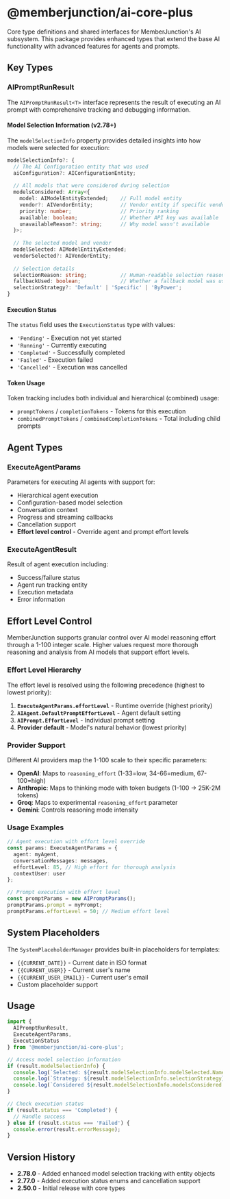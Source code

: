# @memberjunction/ai-core-plus

Core type definitions and shared interfaces for MemberJunction's AI subsystem. This package provides enhanced types that extend the base AI functionality with advanced features for agents and prompts.

## Key Types

### AIPromptRunResult

The `AIPromptRunResult<T>` interface represents the result of executing an AI prompt with comprehensive tracking and debugging information.

#### Model Selection Information (v2.78+)

The `modelSelectionInfo` property provides detailed insights into how models were selected for execution:

```typescript
modelSelectionInfo?: {
  // The AI Configuration entity that was used
  aiConfiguration?: AIConfigurationEntity;
  
  // All models that were considered during selection
  modelsConsidered: Array<{
    model: AIModelEntityExtended;    // Full model entity
    vendor?: AIVendorEntity;         // Vendor entity if specific vendor was used
    priority: number;                // Priority ranking
    available: boolean;              // Whether API key was available
    unavailableReason?: string;      // Why model wasn't available
  }>;
  
  // The selected model and vendor
  modelSelected: AIModelEntityExtended;
  vendorSelected?: AIVendorEntity;
  
  // Selection details
  selectionReason: string;           // Human-readable selection reason
  fallbackUsed: boolean;             // Whether a fallback model was used
  selectionStrategy?: 'Default' | 'Specific' | 'ByPower';
}
```

#### Execution Status

The `status` field uses the `ExecutionStatus` type with values:
- `'Pending'` - Execution not yet started
- `'Running'` - Currently executing
- `'Completed'` - Successfully completed
- `'Failed'` - Execution failed
- `'Cancelled'` - Execution was cancelled

#### Token Usage

Token tracking includes both individual and hierarchical (combined) usage:
- `promptTokens` / `completionTokens` - Tokens for this execution
- `combinedPromptTokens` / `combinedCompletionTokens` - Total including child prompts

## Agent Types

### ExecuteAgentParams

Parameters for executing AI agents with support for:
- Hierarchical agent execution
- Configuration-based model selection
- Conversation context
- Progress and streaming callbacks
- Cancellation support
- **Effort level control** - Override agent and prompt effort levels

### ExecuteAgentResult

Result of agent execution including:
- Success/failure status
- Agent run tracking entity
- Execution metadata
- Error information

## Effort Level Control

MemberJunction supports granular control over AI model reasoning effort through a 1-100 integer scale. Higher values request more thorough reasoning and analysis from AI models that support effort levels.

### Effort Level Hierarchy

The effort level is resolved using the following precedence (highest to lowest priority):

1. **`ExecuteAgentParams.effortLevel`** - Runtime override (highest priority)
2. **`AIAgent.DefaultPromptEffortLevel`** - Agent default setting
3. **`AIPrompt.EffortLevel`** - Individual prompt setting
4. **Provider default** - Model's natural behavior (lowest priority)

### Provider Support

Different AI providers map the 1-100 scale to their specific parameters:

- **OpenAI**: Maps to `reasoning_effort` (1-33=low, 34-66=medium, 67-100=high)
- **Anthropic**: Maps to thinking mode with token budgets (1-100 → 25K-2M tokens)
- **Groq**: Maps to experimental `reasoning_effort` parameter
- **Gemini**: Controls reasoning mode intensity

### Usage Examples

```typescript
// Agent execution with effort level override
const params: ExecuteAgentParams = {
  agent: myAgent,
  conversationMessages: messages,
  effortLevel: 85, // High effort for thorough analysis
  contextUser: user
};

// Prompt execution with effort level
const promptParams = new AIPromptParams();
promptParams.prompt = myPrompt;
promptParams.effortLevel = 50; // Medium effort level
```

## System Placeholders

The `SystemPlaceholderManager` provides built-in placeholders for templates:
- `{{CURRENT_DATE}}` - Current date in ISO format
- `{{CURRENT_USER}}` - Current user's name
- `{{CURRENT_USER_EMAIL}}` - Current user's email
- Custom placeholder support

## Usage

```typescript
import { 
  AIPromptRunResult, 
  ExecuteAgentParams,
  ExecutionStatus 
} from '@memberjunction/ai-core-plus';

// Access model selection information
if (result.modelSelectionInfo) {
  console.log(`Selected: ${result.modelSelectionInfo.modelSelected.Name}`);
  console.log(`Strategy: ${result.modelSelectionInfo.selectionStrategy}`);
  console.log(`Considered ${result.modelSelectionInfo.modelsConsidered.length} models`);
}

// Check execution status
if (result.status === 'Completed') {
  // Handle success
} else if (result.status === 'Failed') {
  console.error(result.errorMessage);
}
```

## Version History

- **2.78.0** - Added enhanced model selection tracking with entity objects
- **2.77.0** - Added execution status enums and cancellation support
- **2.50.0** - Initial release with core types